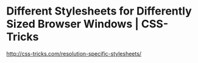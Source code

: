 <!--
id: 552418475
link: http://kevinisom.info/post/552418475/different-stylesheets-for-differently-sized-browser
slug: different-stylesheets-for-differently-sized-browser
date: Tue Apr 27 2010 15:29:15 GMT+1200 (NZST)
raw: {"blog_name":"kevinisom","id":552418475,"post_url":"http://kevinisom.info/post/552418475/different-stylesheets-for-differently-sized-browser","slug":"different-stylesheets-for-differently-sized-browser","type":"link","date":"2010-04-27 03:29:15 GMT","timestamp":1272338955,"state":"published","format":"html","reblog_key":"3w04YKpM","tags":[],"short_url":"http://tmblr.co/Zw68YyWxJoh","highlighted":[],"feed_item":"http://css-tricks.com/resolution-specific-stylesheets/","from_feed_id":"650234","note_count":0,"title":"Different Stylesheets for Differently Sized Browser Windows | CSS-Tricks","url":"http://css-tricks.com/resolution-specific-stylesheets/","description":""}
publish: 2010-04-027
tags: 
title: Different Stylesheets for Differently Sized Browser Windows | CSS-Tricks
-->


Different Stylesheets for Differently Sized Browser Windows | CSS-Tricks
========================================================================

<http://css-tricks.com/resolution-specific-stylesheets/>

